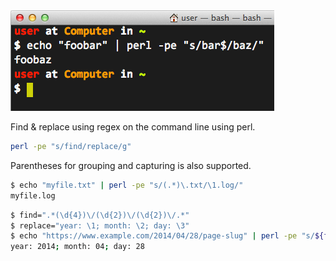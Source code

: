 <img alt="Bash Find & Replace" src="/img/uploads/2014-04/bash-find-replace-regex.png" />

Find & replace using regex on the command line using perl.
```sh
perl -pe "s/find/replace/g"
```

Parentheses for grouping and capturing is also supported.
```sh
$ echo "myfile.txt" | perl -pe "s/(.*)\.txt/\1.log/"
myfile.log
```
```sh
$ find=".*(\d{4})\/(\d{2})\/(\d{2})\/.*"
$ replace="year: \1; month: \2; day: \3"
$ echo "https://www.example.com/2014/04/28/page-slug" | perl -pe "s/${find}/${replace}/"
year: 2014; month: 04; day: 28
```